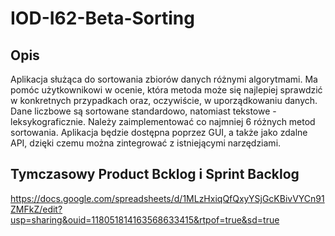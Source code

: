 # IOD-I62-Beta-Sorting

## Opis

Aplikacja służąca do sortowania zbiorów danych różnymi algorytmami. Ma pomóc użytkownikowi w ocenie, która metoda może się najlepiej sprawdzić w konkretnych przypadkach oraz, oczywiście, w uporządkowaniu danych. Dane liczbowe są sortowane standardowo, natomiast tekstowe - leksykograficznie. Należy zaimplementować co najmniej 6 różnych metod sortowania. Aplikacja będzie dostępna poprzez GUI, a także jako zdalne API, dzięki czemu można zintegrować z istniejącymi narzędziami.



## Tymczasowy Product Bcklog i Sprint Backlog

https://docs.google.com/spreadsheets/d/1MLzHxiqQfQxyYSjGcKBivVYCn91ZMFkZ/edit?usp=sharing&ouid=118051814163568633415&rtpof=true&sd=true
